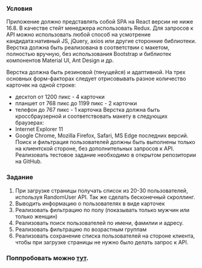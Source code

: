 ### Условия
Приложение должно представлять собой SPA на React версии не ниже 16.8. В качестве стейт менеджера использовать Redux. Для запросов к API можно использовать любой способ на усмотрение кандидата:нативный JS, jQuery, axios или другие сторонние библиотеки. Верстка должна быть реализована в соответствии с макетом, полностью вручную, без использования Bootstrap и библиотек компонентов Material UI, Ant Design и др.

Верстка должна быть резиновой (тянущейся) и адаптивной. На трех основных форм-факторах следует отрисовывать разное количество карточек на одной строке:
- десктоп от 1200 пикс - 4 карточки
- планшет от 768 пикс до 1199 пикс - 2 карточки
- телефон до 767 пикс - 1 карточка
Верстка должна быть кроссбраузерной и соответствовать макету в следующих браузерах:
- Internet Explorer 11
- Google Chrome, Mozilla Firefox, Safari, MS Edge последних версий. Поиск и фильтрация пользователей должны быть выполнены только на клиентской стороне, без дополнительных запросов к API.
Реализовать тестовое задание необходимо в открытом репозитории на GitHub.

### Задание
1. При загрузке страницы получать список из 20-30 пользователей, используя RandomUser API. Так же сделать бесконечный скроллинг. 
2. Выводить информацию о пользователях в виде карточек
3. Реализовать фильтрацию по полу (показывать только мужчин или только женщин)
4. Реализовать поиск пользователей по имени, фамилии и адресу.
5. Реализовать фильтрацию по возрастным группам
6. Реализовать сохранение списка пользователей на стороне клиента, чтобы при загрузке страницы не нужно было делать запрос к API.


### Поппробовать можно [тут](https://wishhdd.ru/RandomUser/).
